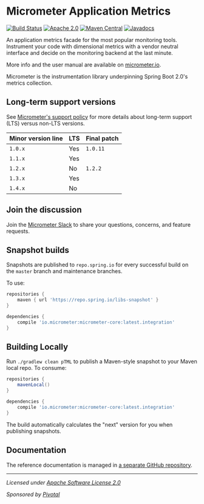 # Micrometer Application Metrics

[![Build Status](https://circleci.com/gh/micrometer-metrics/micrometer.svg?style=shield)](https://circleci.com/gh/micrometer-metrics/micrometer)
[![Apache 2.0](https://img.shields.io/github/license/micrometer-metrics/micrometer.svg)](https://www.apache.org/licenses/LICENSE-2.0)
[![Maven Central](https://img.shields.io/maven-central/v/io.micrometer/micrometer-core.svg)](https://mvnrepository.com/artifact/io.micrometer/micrometer-core)
[![Javadocs](https://www.javadoc.io/badge/io.micrometer/micrometer-core.svg)](https://www.javadoc.io/doc/io.micrometer/micrometer-core)

An application metrics facade for the most popular monitoring tools. Instrument your code with dimensional metrics with a
vendor neutral interface and decide on the monitoring backend at the last minute.

More info and the user manual are available on [micrometer.io](https://micrometer.io).

Micrometer is the instrumentation library underpinning Spring Boot 2.0's metrics collection.

## Long-term support versions

See [Micrometer's support policy](https://micrometer.io/docs/support) for more details about long-term support (LTS) versus non-LTS versions.

| Minor version line | LTS | Final patch |
| ------------------ | --- | ----------- |
| `1.0.x`            | Yes | `1.0.11`    |
| `1.1.x`            | Yes |  |
| `1.2.x`            | No  | `1.2.2` |
| `1.3.x`            | Yes |  |
| `1.4.x`            | No  |  |

## Join the discussion

Join the [Micrometer Slack](http://slack.micrometer.io) to share your questions, concerns, and feature requests.

## Snapshot builds

Snapshots are published to `repo.spring.io` for every successful build on the `master` branch and maintenance branches.

To use:

```groovy
repositories {
    maven { url 'https://repo.spring.io/libs-snapshot' }
}

dependencies {
    compile 'io.micrometer:micrometer-core:latest.integration'
}
```

## Building Locally

Run `./gradlew clean pTML` to publish a Maven-style snapshot to your Maven local repo. To consume:

```groovy
repositories {
    mavenLocal()
}

dependencies {
    compile 'io.micrometer:micrometer-core:latest.integration'
}
```

The build automatically calculates the "next" version for you when publishing snapshots.

## Documentation

The reference documentation is managed in [a separate GitHub repository](https://github.com/micrometer-metrics/micrometer-docs).

-------------------------------------
_Licensed under [Apache Software License 2.0](https://www.apache.org/licenses/LICENSE-2.0)_

_Sponsored by [Pivotal](https://pivotal.io)_
